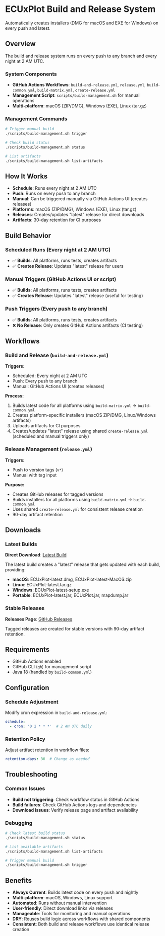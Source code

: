 # ECUxPlot Build and Release System

Automatically creates installers (DMG for macOS and EXE for Windows) on every push and latest.

## Overview

The build and release system runs on every push to any branch and every night at 2 AM UTC.

### System Components

- **GitHub Actions Workflows**: `build-and-release.yml`, `release.yml`, `build-common.yml`, `build-matrix.yml`, `create-release.yml`
- **Management Script**: `scripts/build-management.sh` for manual operations
- **Multi-platform**: macOS (ZIP/DMG), Windows (EXE), Linux (tar.gz)

### Management Commands

```bash
# Trigger manual build
./scripts/build-management.sh trigger

# Check build status
./scripts/build-management.sh status

# List artifacts
./scripts/build-management.sh list-artifacts
```

## How It Works

- **Schedule**: Runs every night at 2 AM UTC
- **Push**: Runs on every push to any branch
- **Manual**: Can be triggered manually via GitHub Actions UI (creates releases)
- **Platforms**: macOS (ZIP/DMG), Windows (EXE), Linux (tar.gz)
- **Releases**: Creates/updates "latest" release for direct downloads
- **Artifacts**: 30-day retention for CI purposes

## Build Behavior

### Scheduled Runs (Every night at 2 AM UTC)

- ✅ **Builds**: All platforms, runs tests, creates artifacts
- ✅ **Creates Release**: Updates "latest" release for users

### Manual Triggers (GitHub Actions UI or script)

- ✅ **Builds**: All platforms, runs tests, creates artifacts
- ✅ **Creates Release**: Updates "latest" release (useful for testing)

### Push Triggers (Every push to any branch)

- ✅ **Builds**: All platforms, runs tests, creates artifacts
- ❌ **No Release**: Only creates GitHub Actions artifacts (CI testing)

## Workflows

### Build and Release (`build-and-release.yml`)

**Triggers:**

- Scheduled: Every night at 2 AM UTC
- Push: Every push to any branch
- Manual: GitHub Actions UI (creates releases)

**Process:**

1. Builds latest code for all platforms using `build-matrix.yml` → `build-common.yml`
2. Creates platform-specific installers (macOS ZIP/DMG, Linux/Windows artifacts)
3. Uploads artifacts for CI purposes
4. Creates/updates "latest" release using shared `create-release.yml` (scheduled and manual triggers only)

### Release Management (`release.yml`)

**Triggers:**

- Push to version tags (`v*`)
- Manual with tag input

**Purpose:**

- Creates GitHub releases for tagged versions
- Builds installers for all platforms using `build-matrix.yml` → `build-common.yml`
- Uses shared `create-release.yml` for consistent release creation
- 90-day artifact retention

## Downloads

### Latest Builds

**Direct Download**: [Latest Build](https://github.com/nyetwurk/ecuxplot/releases/tag/latest)

The latest build creates a "latest" release that gets updated with each build, providing:

- **macOS**: ECUxPlot-latest.dmg, ECUxPlot-latest-MacOS.zip
- **Linux**: ECUxPlot-latest.tar.gz
- **Windows**: ECUxPlot-latest-setup.exe
- **Portable**: ECUxPlot-latest.jar, ECUxPlot.jar, mapdump.jar

### Stable Releases

**Releases Page**: [GitHub Releases](https://github.com/nyetwurk/ecuxplot/releases)

Tagged releases are created for stable versions with 90-day artifact retention.

## Requirements

- GitHub Actions enabled
- GitHub CLI (`gh`) for management script
- Java 18 (handled by `build-common.yml`)

## Configuration

### Schedule Adjustment

Modify cron expression in `build-and-release.yml`:

```yaml
schedule:
  - cron: '0 2 * * *'  # 2 AM UTC daily
```

### Retention Policy

Adjust artifact retention in workflow files:

```yaml
retention-days: 30  # Change as needed
```

## Troubleshooting

### Common Issues

- **Build not triggering**: Check workflow status in GitHub Actions
- **Build failures**: Check GitHub Actions logs and dependencies
- **Download issues**: Verify release page and artifact availability

### Debugging

```bash
# Check latest build status
./scripts/build-management.sh status

# List available artifacts
./scripts/build-management.sh list-artifacts

# Trigger manual build
./scripts/build-management.sh trigger
```

## Benefits

- **Always Current**: Builds latest code on every push and nightly
- **Multi-platform**: macOS, Windows, Linux support
- **Automated**: Runs without manual intervention
- **User-friendly**: Direct download links via releases
- **Manageable**: Tools for monitoring and manual operations
- **DRY**: Reuses build logic across workflows with shared components
- **Consistent**: Both build and release workflows use identical release creation
